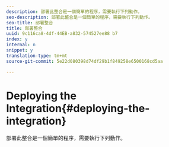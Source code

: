 ```yaml
---
description: 部署此整合是一個簡單的程序，需要執行下列動作。
seo-description: 部署此整合是一個簡單的程序，需要執行下列動作。
seo-title: 部署整合
title: 部署整合
uuid: 9c116ca8-4df-44EB-a832-574527ee88 b7
index: y
internal: n
snippet: y
translation-type: tm+mt
source-git-commit: 5e22d080398d74df29b1f849258e6500168cd5aa

---
```



# Deploying the Integration{#deploying-the-integration}

部署此整合是一個簡單的程序，需要執行下列動作。

